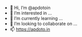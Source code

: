 - 👋 Hi, I’m @apdotoin
- 👀 I’m interested in ...
- 🌱 I’m currently learning ...
- 💞️ I’m looking to collaborate on ...
- 📫 https://apdoto.in

<!---
apdotoin/apdotoin is a ✨ special ✨ repository because its `README.md` (this file) appears on your GitHub profile.
You can click the Preview link to take a look at your changes.
--->

